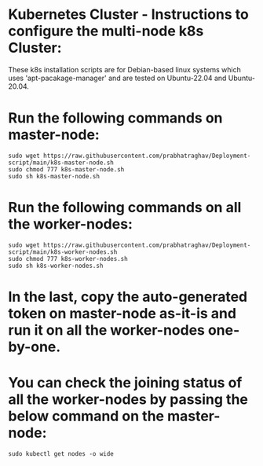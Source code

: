 # Kubernetes Cluster - Instructions to configure the multi-node k8s Cluster:
These k8s installation scripts are for Debian-based linux systems which uses 'apt-pacakage-manager' and are tested on Ubuntu-22.04 and Ubuntu-20.04.

# Run the following commands on master-node:
    sudo wget https://raw.githubusercontent.com/prabhatraghav/Deployment-script/main/k8s-master-node.sh
    sudo chmod 777 k8s-master-node.sh
    sudo sh k8s-master-node.sh


# Run the following commands on all the worker-nodes:
    sudo wget https://raw.githubusercontent.com/prabhatraghav/Deployment-script/main/k8s-worker-nodes.sh
    sudo chmod 777 k8s-worker-nodes.sh
    sudo sh k8s-worker-nodes.sh


# In the last, copy the auto-generated token on master-node as-it-is and run it on all the worker-nodes one-by-one.
# You can check the joining status of all the worker-nodes by passing the below command on the master-node:
    sudo kubectl get nodes -o wide
